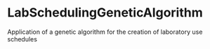 # LabSchedulingGeneticAlgorithm
Application of a genetic algorithm for the creation of laboratory use schedules
